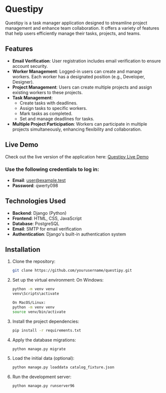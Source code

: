 # Questipy

Questipy is a task manager application designed to streamline project management and enhance team collaboration. It offers a variety of features that help users efficiently manage their tasks, projects, and teams.

## Features

- **Email Verification**: User registration includes email verification to ensure account security.
- **Worker Management**: Logged-in users can create and manage workers. Each worker has a designated position (e.g., Developer, Designer).
- **Project Management**: Users can create multiple projects and assign existing workers to these projects.
- **Task Management**: 
  - Create tasks with deadlines.
  - Assign tasks to specific workers.
  - Mark tasks as completed.
  - Set and manage deadlines for tasks.
- **Multiple Project Participation**: Workers can participate in multiple projects simultaneously, enhancing flexibility and collaboration.

## Live Demo

Check out the live version of the application here: [Questipy Live Demo](https://questipy.onrender.com)  

### Use the following credentials to log in:
- **Email**: user@example.test
- **Password**: qwerty098


## Technologies Used

- **Backend**: Django (Python)
- **Frontend**: HTML, CSS, JavaScript 
- **Database**: PostgreSQL 
- **Email**: SMTP for email verification
- **Authentication**: Django's built-in authentication system

## Installation

1. Clone the repository:
   ```bash
   git clone https://github.com/yourusername/questipy.git
   
2. Set up the virtual environment: On Windows:
    ```bash
    python -m venv venv
    venv\Scripts\activate

    On MacOS/Linux:
    python -m venv venv
    source venv/bin/activate

3. Install the project dependencies:
    ```bash
    pip install -r requirements.txt

4. Apply the database migrations:
    ```bash
    python manage.py migrate
   
5. Load the initial data (optional):
    ```bash
    python manage.py loaddata catalog_fixture.json
   
6. Run the development server:
    ```bash
    python manage.py runserver96